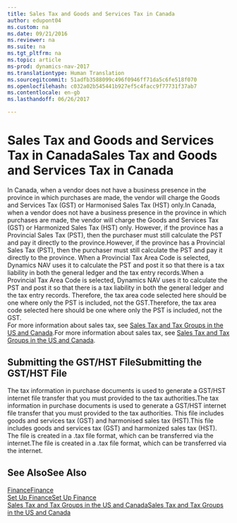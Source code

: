 ```yaml
---
title: Sales Tax and Goods and Services Tax in Canada
author: edupont04
ms.custom: na
ms.date: 09/21/2016
ms.reviewer: na
ms.suite: na
ms.tgt_pltfrm: na
ms.topic: article
ms-prod: dynamics-nav-2017
ms.translationtype: Human Translation
ms.sourcegitcommit: 51adfb3588099c496f0946ff71da5c6fe518f070
ms.openlocfilehash: c032a02b545441b927ef5c4facc9f77731f37ab7
ms.contentlocale: en-gb
ms.lasthandoff: 06/26/2017

---
```


# <a name="sales-tax-and-goods-and-services-tax-in-canada"></a><span data-ttu-id="26419-102">Sales Tax and Goods and Services Tax in Canada</span><span class="sxs-lookup"><span data-stu-id="26419-102">Sales Tax and Goods and Services Tax in Canada</span></span>
<span data-ttu-id="26419-103">In Canada, when a vendor does not have a business presence in the province in which purchases are made, the vendor will charge the Goods and Services Tax (GST) or Harmonised Sales Tax (HST) only.</span><span class="sxs-lookup"><span data-stu-id="26419-103">In Canada, when a vendor does not have a business presence in the province in which purchases are made, the vendor will charge the Goods and Services Tax (GST) or Harmonized Sales Tax (HST) only.</span></span> <span data-ttu-id="26419-104">However, if the province has a Provincial Sales Tax (PST), then the purchaser must still calculate the PST and pay it directly to the province.</span><span class="sxs-lookup"><span data-stu-id="26419-104">However, if the province has a Provincial Sales Tax (PST), then the purchaser must still calculate the PST and pay it directly to the province.</span></span> <span data-ttu-id="26419-105">When a Provincial Tax Area Code is selected, Dynamics NAV uses it to calculate the PST and post it so that there is a tax liability in both the general ledger and the tax entry records.</span><span class="sxs-lookup"><span data-stu-id="26419-105">When a Provincial Tax Area Code is selected, Dynamics NAV uses it to calculate the PST and post it so that there is a tax liability in both the general ledger and the tax entry records.</span></span> <span data-ttu-id="26419-106">Therefore, the tax area code selected here should be one where only the PST is included, not the GST.</span><span class="sxs-lookup"><span data-stu-id="26419-106">Therefore, the tax area code selected here should be one where only the PST is included, not the GST.</span></span>  
<span data-ttu-id="26419-107">For more information about sales tax, see [Sales Tax and Tax Groups in the US and Canada](us-finance-setup-sales-tax.md).</span><span class="sxs-lookup"><span data-stu-id="26419-107">For more information about sales tax, see [Sales Tax and Tax Groups in the US and Canada](us-finance-setup-sales-tax.md).</span></span>  

## <a name="submitting-the-gsthst-file"></a><span data-ttu-id="26419-108">Submitting the GST/HST File</span><span class="sxs-lookup"><span data-stu-id="26419-108">Submitting the GST/HST File</span></span>
<span data-ttu-id="26419-109">The tax information in purchase documents is used to generate a GST/HST internet file transfer that you must  provided to the tax authorities.</span><span class="sxs-lookup"><span data-stu-id="26419-109">The tax information in purchase documents is used to generate a GST/HST internet file transfer that you must  provided to the tax authorities.</span></span> <span data-ttu-id="26419-110">This file includes goods and services tax (GST) and harmonised sales tax (HST).</span><span class="sxs-lookup"><span data-stu-id="26419-110">This file includes goods and services tax (GST) and harmonized sales tax (HST).</span></span> <span data-ttu-id="26419-111">The file is created in a .tax file format, which can be transferred via the internet.</span><span class="sxs-lookup"><span data-stu-id="26419-111">The file is created in a .tax file format, which can be transferred via the internet.</span></span>  

## <a name="see-also"></a><span data-ttu-id="26419-112">See Also</span><span class="sxs-lookup"><span data-stu-id="26419-112">See Also</span></span>
[<span data-ttu-id="26419-113">Finance</span><span class="sxs-lookup"><span data-stu-id="26419-113">Finance</span></span>](finance-setup.md)  
[<span data-ttu-id="26419-114">Set Up Finance</span><span class="sxs-lookup"><span data-stu-id="26419-114">Set Up Finance</span></span>](finance-setup-setup-finance-setup.md)  
[<span data-ttu-id="26419-115">Sales Tax and Tax Groups in the US and Canada</span><span class="sxs-lookup"><span data-stu-id="26419-115">Sales Tax and Tax Groups in the US and Canada</span></span>](us-finance-setup-sales-tax.md)

